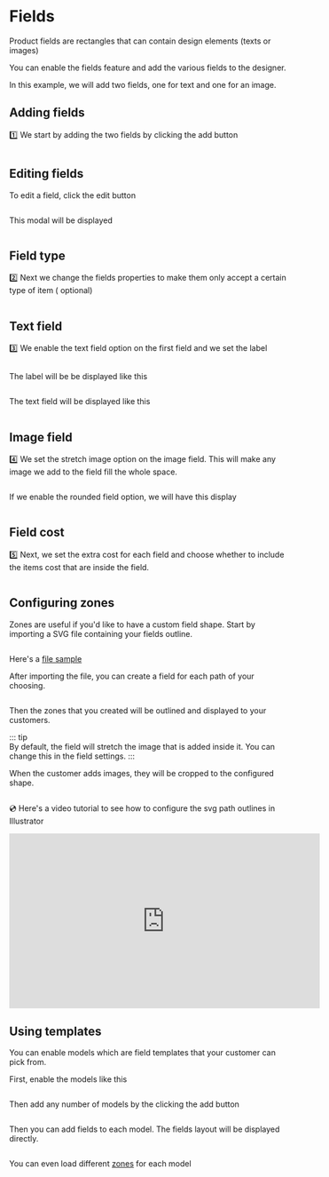 # Fields

Product fields are rectangles that can contain design elements (texts or images)

You can enable the fields feature and add the various fields to the designer.

In this example, we will add two fields, one for text and one for an image.

## Adding fields

:one: We start by adding the two fields by clicking the add
button <img srcset="/productdesigner/images/add-field-btn.jpg 2x" class="v-middle">

<img srcset="/productdesigner/images/product-fields.jpg 2x" class="border">

## Editing fields

To edit a field, click the edit button

<img srcset="/productdesigner/images/edit-field-btn.jpg 2x">

This modal will be displayed

<img srcset="/productdesigner/images/edit-field-modal.jpg 2x" class="border">

## Field type

:two: Next we change the fields properties to make them only accept a certain type of item (
optional)

<img srcset="/productdesigner/images/field-edit.jpg 2x" class="border">

## Text field

:three: We enable the text field option on the first field and we set the label

<img srcset="/productdesigner/images/edit-text-field.jpg 2x" class="border">

The label will be be displayed like this

<img srcset="/productdesigner/images/field-label.jpg 2x" class="border">

The text field will be displayed like this

<img srcset="/productdesigner/images/text-field-display.jpg 2x">

## Image field

:four: We set the stretch image option on the image field. This will make any image we add to the
field fill the whole space.

<img srcset="/productdesigner/images/stretch-image.jpg 2x" class="border">

If we enable the rounded field option, we will have this display

<img srcset="/productdesigner/images/rounded-field.jpg 2x" class="border">

## Field cost

:five: Next, we set the extra cost for each field and choose whether to include the items cost that
are inside the field.

<img srcset="/productdesigner/images/field-cost.jpg 2x" class="border">

## Configuring zones

Zones are useful if you'd like to have a custom field shape. Start by importing a SVG file
containing your fields outline.

<img srcset="/productdesigner/images/zones-svg.jpg 2x">

Here's a [file sample](/productdesigner/files/sample.svg ':ignore')

After importing the file, you can create a field for each path of your choosing.

<img loading="lazy" srcset="/productdesigner/images/zone-create-field.gif 2x" class="border">

Then the zones that you created will be outlined and displayed to your customers.
<img srcset="/productdesigner/images/zones-outline.jpg 2x" class="border">

::: tip  
By default, the field will stretch the image that is added inside it. You can change this in the
field settings.
:::

When the customer adds images, they will be cropped to the configured shape.

<img srcset="/productdesigner/images/zones-collage.jpg 2x" class="border">

:cd: Here's a video tutorial to see how to configure the svg path outlines in Illustrator

<iframe width="560" height="315" src="https://www.youtube.com/embed/psqLMEG-BSM" title="YouTube video player" frameborder="0" allow="accelerometer; autoplay; clipboard-write; encrypted-media; gyroscope; picture-in-picture" allowfullscreen></iframe>

## Using templates

You can enable models which are field templates that your customer can pick from.

First, enable the models like this

<img srcset="/productdesigner/images/models-switch.jpg 2x" class="border">

Then add any number of models by the clicking the add button

<img srcset="/productdesigner/images/add-model.jpg 2x" class="border">

Then you can add fields to each model. The fields layout will be displayed directly.

<img srcset="/productdesigner/images/fields-preview.jpg 2x" class="border">

You can even load different [zones](/productdesigner/product-config/17-fields.md#configuring-zones) for each model

<img srcset="/productdesigner/images/models-zones.jpg 2x" class="padding border">
